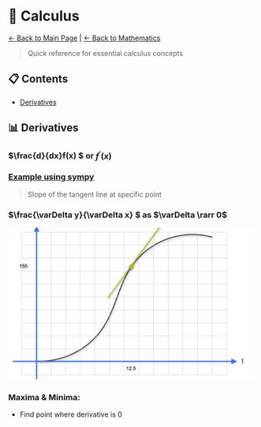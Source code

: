 # 📐 Calculus

[← Back to Main Page](../../../README.md) | [← Back to Mathematics](../README.md)

> Quick reference for essential calculus concepts


## 📋 Contents
- [Derivatives](#-derivatives)


## 📊 Derivatives

### $\frac{d}{dx}f(x) $ or $f^{\prime}(x)$

### [Example using sympy](derivatives.ipynb)

> Slope of the tangent line at specific point

### $\frac{\varDelta y}{\varDelta x} $ as $\varDelta \rarr 0$ 

<img src="images/derivative.png" width=500>

### Maxima & Minima:
- Find point where derivative is 0 